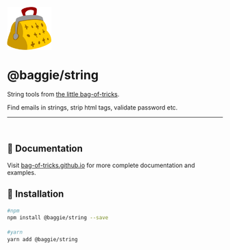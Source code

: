 <img alt="Baggie logo" src="https://github.com/bag-of-tricks/baggie/raw/master/media/baggie.svg" height="100" />

<h1>@baggie/string</h1>

String tools from [the little bag-of-tricks](https://github.com/bag-of-tricks/baggie#readme).

Find emails in strings, strip html tags, validate password etc.

<hr>
<br>

## 🧾 Documentation

Visit [bag-of-tricks.github.io](https://bag-of-tricks.github.io/) for more complete documentation and examples.

## 🚀 Installation

```bash
#npm
npm install @baggie/string --save

#yarn
yarn add @baggie/string
```
